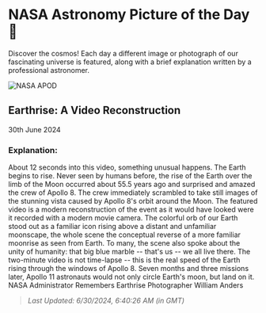 
  # NASA Astronomy Picture of the Day 🌌

  Discover the cosmos! Each day a different image or photograph of our fascinating universe is featured, along with a brief explanation written by a professional astronomer.

![NASA APOD](undefined)

## Earthrise: A Video Reconstruction

30th June 2024

### Explanation: 

About 12 seconds into this video, something unusual happens. The Earth begins to rise.  Never seen by humans before, the rise of the Earth over the limb of the Moon occurred about 55.5 years ago and surprised and amazed the crew of Apollo 8. The crew immediately scrambled to take still images of the stunning vista caused by Apollo 8's orbit around the Moon. The featured video is a modern reconstruction of the event as it would have looked were it recorded with a modern movie camera. The colorful orb of our Earth stood out as a familiar icon rising above a distant and unfamiliar moonscape, the whole scene the conceptual reverse of a more familiar moonrise as seen from Earth. To many, the scene also spoke about the unity of humanity: that big blue marble -- that's us -- we all live there. The two-minute video is not time-lapse -- this is the real speed of the Earth rising through the windows of Apollo 8. Seven months and three missions later, Apollo 11 astronauts would not only circle Earth's moon, but land on it.   NASA Administrator Remembers Earthrise Photographer William Anders

> _Last Updated: 6/30/2024, 6:40:26 AM (in GMT)_
